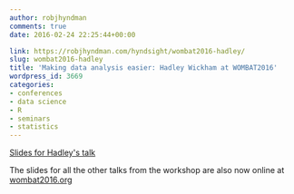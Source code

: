 ```yaml
---
author: robjhyndman
comments: true
date: 2016-02-24 22:25:44+00:00

link: https://robjhyndman.com/hyndsight/wombat2016-hadley/
slug: wombat2016-hadley
title: 'Making data analysis easier: Hadley Wickham at WOMBAT2016'
wordpress_id: 3669
categories:
- conferences
- data science
- R
- seminars
- statistics
---
```




[Slides for Hadley's talk](http://wombat2016.org/slides/hadley.pdf)

The slides for all the other talks from the workshop are also now online at [wombat2016.org](http://wombat2016.org)

